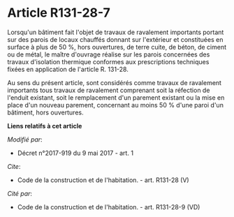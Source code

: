 # Article R131-28-7

Lorsqu'un bâtiment fait l'objet de travaux de ravalement importants portant sur des parois de locaux chauffés donnant sur
l'extérieur et constituées en surface à plus de 50 %, hors ouvertures, de terre cuite, de béton, de ciment ou de métal, le
maître d'ouvrage réalise sur les parois concernées des travaux d'isolation thermique conformes aux prescriptions techniques
fixées en application de l'article R. 131-28. 

Au sens du présent article, sont considérés comme travaux de ravalement importants tous travaux de ravalement comprenant soit
la réfection de l'enduit existant, soit le remplacement d'un parement existant ou la mise en place d'un nouveau parement,
concernant au moins 50 % d'une paroi d'un bâtiment, hors ouvertures.

**Liens relatifs à cet article**

_Modifié par_:

  - Décret n°2017-919 du 9 mai 2017 - art. 1

_Cite_:

  - Code de la construction et de l'habitation. - art. R131-28 (V)

_Cité par_:

  - Code de la construction et de l'habitation. - art. R131-28-9 (VD)
